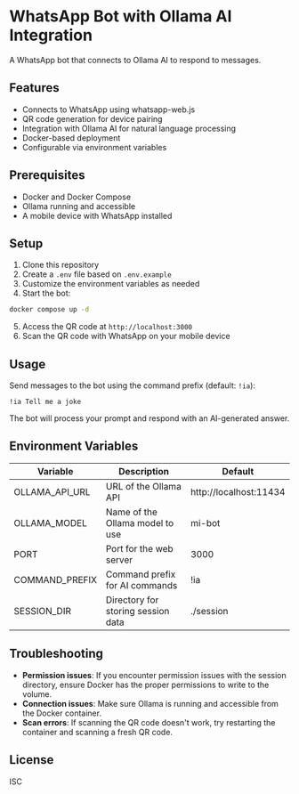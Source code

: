 # WhatsApp Bot with Ollama AI Integration

A WhatsApp bot that connects to Ollama AI to respond to messages.

## Features

- Connects to WhatsApp using whatsapp-web.js
- QR code generation for device pairing
- Integration with Ollama AI for natural language processing
- Docker-based deployment
- Configurable via environment variables

## Prerequisites

- Docker and Docker Compose
- Ollama running and accessible
- A mobile device with WhatsApp installed

## Setup

1. Clone this repository
2. Create a `.env` file based on `.env.example`
3. Customize the environment variables as needed
4. Start the bot:

```bash
docker compose up -d
```

5. Access the QR code at `http://localhost:3000`
6. Scan the QR code with WhatsApp on your mobile device

## Usage

Send messages to the bot using the command prefix (default: `!ia`):

```
!ia Tell me a joke
```

The bot will process your prompt and respond with an AI-generated answer.

## Environment Variables

| Variable | Description | Default |
|----------|-------------|---------|
| OLLAMA_API_URL | URL of the Ollama API | http://localhost:11434 |
| OLLAMA_MODEL | Name of the Ollama model to use | mi-bot |
| PORT | Port for the web server | 3000 |
| COMMAND_PREFIX | Command prefix for AI commands | !ia |
| SESSION_DIR | Directory for storing session data | ./session |

## Troubleshooting

- **Permission issues**: If you encounter permission issues with the session directory, ensure Docker has the proper permissions to write to the volume.
- **Connection issues**: Make sure Ollama is running and accessible from the Docker container.
- **Scan errors**: If scanning the QR code doesn't work, try restarting the container and scanning a fresh QR code.

## License

ISC 